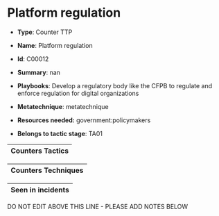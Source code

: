 # Platform regulation

* **Type**: Counter TTP

* **Name**: Platform regulation

* **Id**: C00012

* **Summary**: nan

* **Playbooks**: Develop a regulatory body like the CFPB to regulate and enforce regulation for digital organizations

* **Metatechnique**: metatechnique

* **Resources needed:** government:policymakers

* **Belongs to tactic stage**: TA01


| Counters Tactics |
| ---------------- |



| Counters Techniques |
| ------------------- |



| Seen in incidents |
| ----------------- |

DO NOT EDIT ABOVE THIS LINE - PLEASE ADD NOTES BELOW